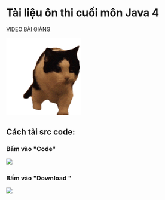 # Tài liệu ôn thi cuối môn Java 4


[VIDEO BÀI GIẢNG](https://www.youtube.com/watch?v=CUtbXtRVFR8&t=811s)

<img float = "right" src="https://github.com/dangtranhuu/images/blob/main/cat/13-14-13-12-08-15-27-06-cat_ready.gif" width="200">

## Cách tải src code:

### Bấm vào "Code"
<img src="https://github.com/danqth/images/blob/main/down-code/122434235654.png" width="1000"> 


### Bấm vào "Download "
<img src="https://github.com/danqth/images/blob/main/down-code/44553346666.png" width="1000"> 
